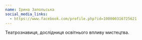 ```yaml
---
name: Ірина Запольська
social_media_links:
  - https://www.facebook.com/profile.php?id=100000316725621
---
```


Театрознавиця, дослідниця освітнього впливу мистецтва.
